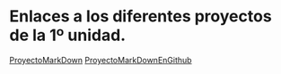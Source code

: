 # Enlaces a los diferentes proyectos de la 1º unidad.

[ProyectoMarkDown](ProyectoMarkDown.md)
[ProyectoMarkDownEnGithub](https://github.com/FedeAltava/Markdown.git)
